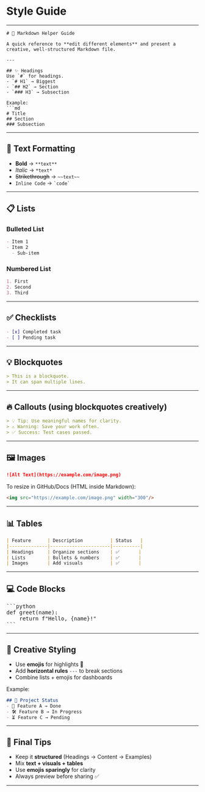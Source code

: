 # Style Guide
---

````
# 📘 Markdown Helper Guide

A quick reference to **edit different elements** and present a creative, well-structured Markdown file.

---

## ✨ Headings
Use `#` for headings.  
- `# H1` → Biggest  
- `## H2` → Section  
- `### H3` → Subsection  

Example:
```md
# Title
## Section
### Subsection
````

---

## 📝 Text Formatting

* **Bold** → `**text**`
* *Italic* → `*text*`
* ~~Strikethrough~~ → `~~text~~`
* `Inline Code` → `` `code` ``

---

## 📋 Lists

### Bulleted List

```md
- Item 1
- Item 2
  - Sub-item
```

### Numbered List

```md
1. First
2. Second
3. Third
```

---

## ✅ Checklists

```md
- [x] Completed task  
- [ ] Pending task
```

---

## 💡 Blockquotes

```md
> This is a blockquote.  
> It can span multiple lines.
```

---

## 🔥 Callouts (using blockquotes creatively)

```md
> 💡 Tip: Use meaningful names for clarity.
> ⚠️ Warning: Save your work often.
> ✅ Success: Test cases passed.
```

---

## 🖼️ Images

```md
![Alt Text](https://example.com/image.png)
```

To resize in GitHub/Docs (HTML inside Markdown):

```html
<img src="https://example.com/image.png" width="300"/>
```

---

## 📊 Tables

```md
| Feature      | Description          | Status   |
|--------------|----------------------|----------|
| Headings     | Organize sections    | ✅       |
| Lists        | Bullets & numbers    | ✅       |
| Images       | Add visuals          | ✅       |
```

---

## 💻 Code Blocks

<pre>
```python
def greet(name):
    return f"Hello, {name}!"
```
</pre>

---

## 🎨 Creative Styling

* Use **emojis** for highlights 🎯
* Add **horizontal rules** `---` to break sections
* Combine lists + emojis for dashboards

Example:

```md
## 📌 Project Status
- 🚀 Feature A → Done  
- 🛠️ Feature B → In Progress  
- ⏳ Feature C → Pending  
```

---

## 🧭 Final Tips

* Keep it **structured** (Headings → Content → Examples)
* Mix **text + visuals + tables**
* Use **emojis sparingly** for clarity
* Always preview before sharing ✅

---
